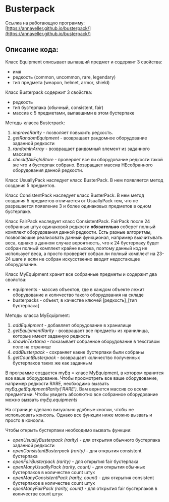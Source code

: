# Busterpack
Ссылка на работающую программу: [https://annaveller.github.io/busterpack/](https://annaveller.github.io/busterpack/)

## Описание кода:
Класс Equipment описывает выпавший предмет и содержит 3 свойства: 
- имя
- редкость (common, uncommon, rare, legendary)
- тип предмета (weapon, helmet, armor, shield)

Класс Busterpack содержит 3 свойства: 
- редкость
- тип бустерпака (обычный, consistent, fair)
- массив с 5 предметами, выпавшими в этом бустерпаке

Методы класса Busterpack:
1. *improveRarity* - позволяет повысить редкость.
2. *getRandomEquipment* - возвращает рандомное оборудование заданной редкости
3. *randomInArray* - возвращает рандомный элемент из заданного массива
4. *checkIfAllEqInStore* - проверяет все ли оборудование редкости такой же что и бустерпак собрано. Возвращает массив НЕсобранного оборудования данной редкости.


Класс UsuallyPack наследует класс BusterPack. В нем появляется метод создания 5 предметов.

Класс ConsistentPack наследует класс BusterPack. В нем метод создания 5 предметов отличается от UsuallyPack тем, что не разрешается появление 3 и более одинаковых предметов в одном бустерпаке.

Класс FairPack наследует класс ConsistentPack. FairPack после 24 собранных штук одинаковой редкости **обязательно** соберет полный комплект оборудования данной редкости. Есть разные алгоритмы, позволяющие реализовать данный функционал, например высчитывать веса, однако в данном случае вероятность, что к 24 бустерпаку будет собран полный комплект крайне высока, поэтому данный код не использует веса, а просто проверяет собран ли полный комплект на 23-24 шаге и если не собран искусственно вводит недостающее оборудование. 

Класс MyEquipment хранит все собранные предметы и содержит два свойства: 
- equipments - массив объектов, где в каждом объекте лежит оборудование и количество такого оборудования на складе
- busterpacks - объект, в качестве ключей [редкость]_[тип бустерпака]

Методы класса MyEquipment:
1.  *addEquipment* - добавляет оборудование в хранилище
2.  *getEquipmentRarity* - возвращает все предметы из хранилища, которые имеют заданную редкость
3.  *showInTextarea* - показывает собранное оборудование в текстовом поле на странице
4.  *addBusterpack* - сохраняет какие бустерпаки были собраны
5.  *getCountBusterpack* - возвращает количество полученных бустерпаков таких же как заданным 

В программе создается myEq = класс MyEquipment, в котором хранится все ваше оборудование.
Чтобы просмотреть все ваше оборудование, например редкости RARE, необходимо вызвать *myEq.getEquipmentRarity('RARE')*. Вам вернется массив со всеми предметами.
Чтобы увидеть абсолютно все собранное оборудование можно вызвать *myEq.equipments*

На странице сделано визуально удобные кнопки, чтобы не использовать консоль. Однако все функции ниже можно вызвать и просто в консоли.

Чтобы открыть бустерпаки необходимо вызвать функции:
- *openUsuallyBusterpack (rarity)* - для открытия обычного бустерпака заданной редкости
- *openConsistentBusterpack (rarity)* - для открытия consistent бустерпака 
- *openFairBusterpack (rarity)* - для открытия fair бустерпака 
- *openManyUsuallyPack (rarity, count)* - для открытия обычных бустерпаков в количестве count штук
- *openManyConsistentPack (rarity, count)* - для открытия consistent бустерпаков в количестве count штук
- *openManyFairPack (rarity, count)* - для открытия fair бустерпаков в количестве count штук









